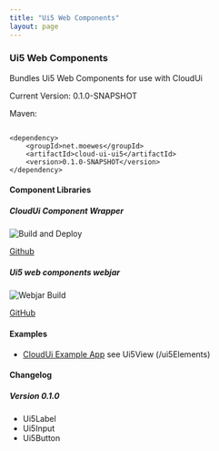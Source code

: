 ```yaml
---
title: "Ui5 Web Components"
layout: page
---
```


### Ui5 Web Components

Bundles Ui5 Web Components for use with CloudUi

Current Version: 0.1.0-SNAPSHOT

Maven:
~~~~

<dependency>
    <groupId>net.moewes</groupId>
    <artifactId>cloud-ui-ui5</artifactId>
    <version>0.1.0-SNAPSHOT</version>
</dependency>
~~~~

#### Component Libraries

##### CloudUi Component Wrapper

![Build and Deploy](https://github.com/moewes/cloud-ui-ui5/workflows/Build%20and%20Deploy/badge.svg)

[Github](https://github.com/moewes/cloud-ui-ui5) 

##### Ui5 web components webjar

![Webjar Build](https://github.com/moewes/ui5-webjar/workflows/Webjar%20Build/badge.svg)

[GitHub](https://github.com/moewes/ui5-webjar) 

#### Examples
* [CloudUi Example App](https://github.com/moewes/cloud-ui-example) see Ui5View (/ui5Elements)

#### Changelog

##### Version 0.1.0

* Ui5Label
* Ui5Input
* Ui5Button

